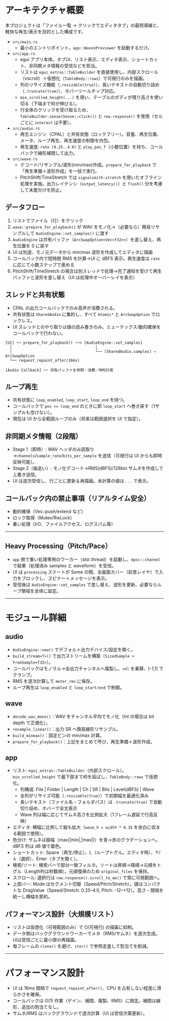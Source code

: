 # アーキテクチャ概要

本プロジェクトは「ファイル一覧 → クリックでエディタタブ」の最短導線と、軽快な再生/表示を目的とした構成です。

- `src/main.rs`
  - 最小のエントリポイント。`app::WavesPreviewer` を起動するだけ。
- `src/app.rs`
  - egui アプリ本体。タブUI、リスト表示、エディタ表示、ショートカット、非同期メタ情報の受信などを担当。
  - リストは `egui_extras::TableBuilder` を直接使用し、内部スクロール（vscroll）＋仮想化（`TableBody::rows`）で可視行のみを描画。
  - 列のリサイズ機能（`.resizable(true)`）、長いテキストの自動切り詰め（`.truncate(true)`）、ホバーツールチップ対応。
  - `min_scrolled_height(...)` を用い、テーブルのボディが残り高さを使い切る（下端まで枠が伸びる）。
  - 行全体のクリックを受け取るため、`TableBuilder.sense(Sense::click())` と `row.response()` を使用（セルごとに `interact` は不要）。
- `src/audio.rs`
  - 再生エンジン（CPAL）と共有状態（ロックフリー）。音量、再生位置、メータ、ループ再生、再生速度の制御を内包。
  - 再生速度: `rate (0.25..4.0)` と `play_pos_f`（小数位置）を持ち、コールバックで線形補間して出力。
- `src/wave.rs`
  - デコード/リサンプル/波形(min/max)作成。`prepare_for_playback` で「再生準備＋波形作成」を一括で実行。
  - PitchShift/TimeStretch では `signalsmith-stretch` を用いたオフライン処理を実施。出力レイテンシ（`output_latency()`）と `flush()` 分を考慮して末尾欠けを防止。

## データフロー

1) リストでファイル（行）をクリック
2) `wave::prepare_for_playback()` が WAV をモノ化→（必要なら）簡易リサンプルして `AudioEngine::set_samples()` に渡す
3) `AudioEngine` は共有バッファ（`ArcSwapOption<Vec<f32>>`）を差し替え、再生位置を 0 に戻す
4) UI は別途、モノ元データから min/max 波形を作成してエディタに描画
5) コールバック内で短時間 RMS を計算→UI に dBFS 表示。再生速度は `rate` に応じて小数ステップで進める
6) PitchShift/TimeStretch の場合は別スレッドで処理→完了通知を受けて再生バッファと波形を差し替え（UI は処理中オーバーレイを表示）

## スレッドと共有状態

- CPAL の出力コールバックでのみ音声が消費される。
- 共有状態は `SharedAudio` に集約し、すべて `Atomic*` と `ArcSwapOption` でロックレス。
- UI スレッドとのやり取りは値の読み書きのみ。ミューテックス/動的確保をコールバックで行わない。

```
[UI] ── prepare_for_playback() ──> [AudioEngine::set_samples]
  │                                     │
  │                                     └── [SharedAudio.samples] ← ArcSwapOption
  └── request_repaint_after(16ms)

[Audio Callback] ── 共有バッファを参照・消費／RMS計測
```

## ループ再生

- 共有状態に `loop_enabled`, `loop_start`, `loop_end` を持つ。
- コールバックで `pos >= loop_end` のときに即 `loop_start` へ巻き戻す（1サンプルも空けない）。
- 現在は UI から全範囲ループのみ（将来は範囲選択を UI で指定）。

## 非同期メタ情報（2段階）

- Stage 1（即時）: WAV ヘッダのみ読取り→`channels`/`sample_rate`/`bits_per_sample` を送信（可視行は UI からも即時反映可能）。
- Stage 2（後追い）: モノ化デコード→RMS(dBFS)/128bin サムネを作成して上書き送信。
- UI は逐次受信し、行ごとに更新＆再描画。未計算の値は `...` で表示。

## コールバック内の禁止事項（リアルタイム安全）

- 動的確保（Vec::push/extend など）
- ロック取得（Mutex/RwLock）
- 重い処理（I/O、ファイルアクセス、ログスパム等）

---

## Heavy Processing（Pitch/Pace）

- `app` 側で重い処理専用のワーカー（std::thread）を起動し、`mpsc::channel` で結果（処理済み samples と waveform）を受信。
- UI は `processing` ステートが Some の間、全画面カバー（前景レイヤ）で入力をブロックし、スピナー＋メッセージを表示。
- 受信後は `AudioEngine::set_samples` で差し替え、波形を更新、必要ならループ領域を全体に設定。

---

# モジュール詳細

## audio
- `AudioEngine::new()` でデフォルト出力デバイス/設定を開く。
- `build_stream<T>()` で出力ストリームを構築（`SizedSample + FromSample<f32>`）。
- コールバックはモノラル→全出力チャンネルへ複製し、`vol` を乗算、[-1,1] でクランプ。
- RMS を逐次計算して `meter_rms` に保存。
- ループ再生は `loop_enabled` と `loop_start/end` で制御。

## wave
- `decode_wav_mono()`：WAV をチャンネル平均でモノ化（Int の場合は bit depth で正規化）。
- `resample_linear()`：出力 SR へ簡易線形リサンプル。
- `build_minmax()`：固定ビンの min/max 計算。
- `prepare_for_playback()`：上記をまとめて呼び、再生準備＋波形作成。

## app
- リスト: `egui_extras::TableBuilder`（内部スクロール）。`min_scrolled_height` で最下部まで枠を延ばし、`TableBody::rows` で仮想化。
  - 列構成: File | Folder | Length | Ch | SR | Bits | Level(dBFS) | Wave
  - 全列がリサイズ可能（`.resizable(true)`）で初期幅を最適化済み
  - 長いテキスト（ファイル名・フォルダパス）は `.truncate(true)` で自動切り詰め、ホバーで全文表示
  - Wave 列は幅に応じてサムネ高さを比例拡大（1フレーム遅延で行高反映）
- エディタ: 横幅に比例して縦も拡大（`wave_h = width * 0.35` を余白に収まる範囲で使用）。
- 色分け: サムネは振幅（max(|min|,|max|)）を青→赤のグラデーションへ。dBFS 列は dB 値で着色。
- ショートカット: Space（再生/停止）、L（ループトグル。エディタ時）、↑/↓（選択）、Enter（タブを開く）。
- 検索/ソート: 検索バーで部分一致フィルタ。ソートは昇順→降順→元順をトグル（Length列は秒数順）。元順復帰のため `original_files` を保持。
- スクロール: 選択行は `row.response().scroll_to_me()` で常に可視範囲へ。
- 上部バー: Mode はセグメント切替（Speed/Pitch/Stretch）。値はコンパクトな DragValue（Speed/Stretch: 0.25–4.0, Pitch: -12–+12）。高さ・間隔を統一し横幅を節約。

## パフォーマンス設計（大規模リスト）
- リストは仮想化（可視範囲のみ）で O(可視行) の描画に抑制。
- データ側はバックグラウンドワーカーでメタ（RMS/サムネ）を逐次生成。UIは受信ごとに最小限の再描画。
- 毎フレームの `clone()` を避け、`iter()` で参照走査して割当てを削減。

---

# パフォーマンス設計
- UI は 16ms 間隔で `request_repaint_after()`、CPU を占有しない程度に滑らかさを確保。
- コールバックは O(1) 作業（ゲイン、補間、複製、RMS）に限定。補間は線形、追加の割当てなし。
- サムネ/RMS はバックグラウンドで逐次計算（UI は受信次第更新）。
